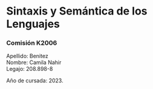 # Sintaxis y Semántica de los Lenguajes 
### Comisión K2006
Apellido: Benitez    
Nombre: Camila Nahir      
Legajo: 208.898-8  

Año de cursada: 2023.  
